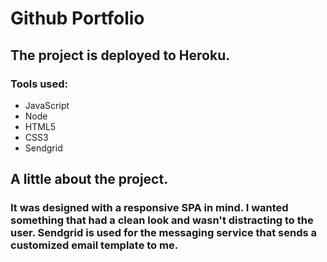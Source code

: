 # Github Portfolio 
## The project is deployed to Heroku.
### Tools used:
* JavaScript
* Node
* HTML5
* CSS3
* Sendgrid
## A little about the project.
### It was designed with a responsive SPA in mind. I wanted something that had a clean look and wasn't distracting to the user. Sendgrid is used for the messaging service that sends a customized email template to me.
